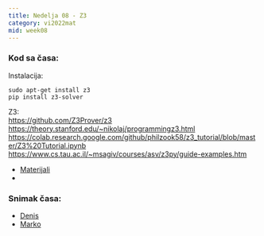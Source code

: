 ```yaml
---
title: Nedelja 08 - Z3
category: vi2022mat
mid: week08
---
```


### Kod sa časa:

Instalacija:  
```
sudo apt-get install z3  
pip install z3-solver  
```

Z3:  
https://github.com/Z3Prover/z3  
https://theory.stanford.edu/~nikolaj/programmingz3.html  
https://colab.research.google.com/github/philzook58/z3_tutorial/blob/master/Z3%20Tutorial.ipynb  
https://www.cs.tau.ac.il/~msagiv/courses/asv/z3py/guide-examples.htm  


- <a target="_blank" href="https://github.com/matfvi/vi/tree/master/2022.2023/08_z3">Materijali</a>
- 
### Snimak časa:
  - <a target="_blank" href="#">Denis</a>
  - <a target="_blank" href="https://youtu.be/0lR1sMNl4DI">Marko</a>

